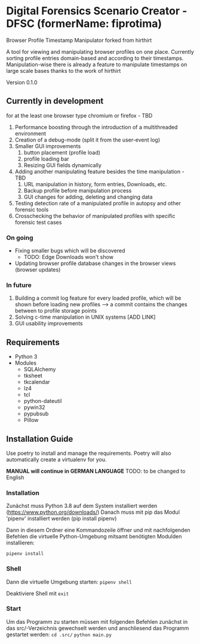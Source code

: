 # Digital Forensics Scenario Creator - DFSC (formerName: fiprotima)

Browser Profile Timestamp Manipulator forked from hirthirt

A tool for viewing and manipulating browser profiles on one place.
Currently sorting profile entries domain-based and according to their timestamps.
Manipulation-wise there is already a feature to manipulate timestamps on large scale bases
thanks to the work of hirthirt

Version 0.1.0

## Currently in development

for at the least one browser type chromium or firefox - TBD

1. Performance boosting through the introduction of a multithreaded environment
2. Creation of a debug-mode (split it from the user-event log)
3. Smaller GUI improvements
   1. button placement (profile load)
   2. profile loading bar
   3. Resizing GUI fields dynamically
4. Adding another manipulating feature besides the time manipulation - TBD
   1. URL manipulation in history, form entries, Downloads, etc.
   2. Backup profile before manipulation process
   3. GUI changes for adding, deleting and changing data
5. Testing detection rate of a manipulated profile in autopsy and other forensic tools
6. Crosschecking the behavior of manipulated profiles with specific forensic test cases

### On going

- Fixing smaller bugs which will be discovered
  - TODO: Edge Downloads won't show
- Updating browser profile database changes in the browser views (browser updates)

### In future

1. Building a commit log feature for every loaded profile, which will be shown before loading new profiles --> a commit contains the changes between to profile storage points
2. Solving c-time manipulation in UNIX systems [ADD LINK]
3. GUI usability improvements

## Requirements

- Python 3
- Modules
  - SQLAlchemy
  - tksheet
  - tkcalendar
  - lz4
  - tcl
  - python-dateutil
  - pywin32
  - pypubsub
  - Pillow

## Installation Guide

Use poetry to install and manage the requirements.
Poetry will also automatically create a virtualenv for you.

**MANUAL will continue in GERMAN LANGUAGE**
TODO: to be changed to English

### Installation

Zunächst muss Python 3.8 auf dem System installiert werden (<https://www.python.org/downloads/>)
Danach muss mit pip das Modul 'pipenv' installiert werden (pip install pipenv)

Dann in diesem Ordner eine Kommandozeile öffner und mit nachfolgenden Befehlen die
virtuelle Python-Umgebung mitsamt benötigten Modulden installieren:

`pipenv install`

### Shell

Dann die virtuelle Umgebung starten:
`pipenv shell`

Deaktiviere Shell mit
`exit`

### Start

Um das Programm zu starten müssen mit folgenden Befehlen zunächst in das src/-Verzeichnis gewechselt werden
und anschliesend das Programm gestartet werden:
`cd .src/`
`python main.py`
